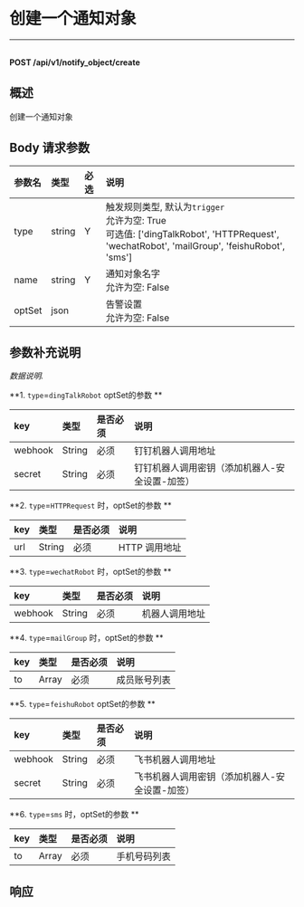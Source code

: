 # 创建一个通知对象

---

<br />**POST /api/v1/notify_object/create**

## 概述
创建一个通知对象




## Body 请求参数

| 参数名        | 类型     | 必选   | 说明              |
|:-----------|:-------|:-----|:----------------|
| type | string | Y | 触发规则类型, 默认为`trigger`<br>允许为空: True <br>可选值: ['dingTalkRobot', 'HTTPRequest', 'wechatRobot', 'mailGroup', 'feishuRobot', 'sms'] <br> |
| name | string | Y | 通知对象名字<br>允许为空: False <br> |
| optSet | json |  | 告警设置<br>允许为空: False <br> |

## 参数补充说明


*数据说明.*


**1. `type`=`dingTalkRobot` optSet的参数 **

| key      | 类型   | 是否必须 | 说明    |
| :------- | :----- | :------- | :------------------ |
| webhook  | String | 必须    | 钉钉机器⼈调⽤地址 |
| secret   | String | 必须    | 钉钉机器⼈调⽤密钥（添加机器⼈-安全设置-加签） |


**2. `type`=`HTTPRequest` 时，optSet的参数 **

| key      | 类型   | 是否必须 | 说明  |
| :------- | :----- | :------- | :----------- |
| url      | String | 必须 | HTTP 调⽤地址 |


**3. `type`=`wechatRobot` 时，optSet的参数 **

| key      | 类型   | 是否必须 | 说明  |
| :------- | :----- | :------- | :----------- |
| webhook  | String | 必须    | 机器⼈调⽤地址 |

**4. `type`=`mailGroup` 时，optSet的参数 **

| key      | 类型   | 是否必须 | 说明  |
| :------- | :----- | :------- | :----------- |
| to  | Array | 必须    | 成员账号列表 |

**5. `type`=`feishuRobot` optSet的参数 **

| key      | 类型   | 是否必须 | 说明    |
| :------- | :----- | :------- | :------------------ |
| webhook  | String | 必须    | 飞书机器⼈调⽤地址 |
| secret   | String | 必须    | 飞书机器⼈调⽤密钥（添加机器⼈-安全设置-加签） |

**6. `type`=`sms` 时，optSet的参数 **

 | key      | 类型   | 是否必须 | 说明  |
 | :------- | :----- | :------- | :----------- |
 | to  | Array | 必须    | 手机号码列表 |






## 响应
```shell
 
```




